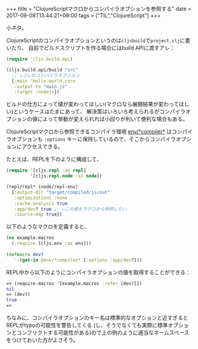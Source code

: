 +++
title = "ClojureScriptマクロからコンパイラオプションを参照する"
date = 2017-09-08T13:44:21+09:00
tags = ["TIL","ClojureScript"]
+++

小ネタ。

ClojureScriptのコンパイラオプションというのは`cljsbuild`で`project.clj`に書いたり、
自前でビルドスクリプトを作る場合にはbuild APIに渡すアレ：

<!--more-->

```clj
(require 'cljs.build.api)

(cljs.build.api/build "src"
  ;; ↓コレがコンパイラオプション
  {:main 'hello-world.core
   :output-to "main.js"
   :target :nodejs})
```

ビルドの仕方によって値が変わってほしい(マクロなら展開結果が変わってほしい)というケースはたまにあって、
解決策はいろいろ考えられるがコンパイラオプションの値によって挙動が変えられれば小回りが利いて便利な場合もある。

ClojureScriptマクロから参照できるコンパイラ環境 [env/\*compiler\*](https://github.com/athos/TIL/blob/master/clojure/various-enviroments-in-clojurescript-compiler.md#envcompiler)
はコンパイラオプションも `:options` キーに保持しているので、そこからコンパイラオプションにアクセスできる。

たとえば、REPLを下のように構成して、

```clj
(require '[cljs.repl :as repl]
         '[cljs.repl.node :as node])

(repl/repl* (node/repl-env)
  {:output-dir "target/compiled/js/out"
   :optimizations :none
   :cache-analysis true
   :app/dev? true ;; ←この値をマクロから参照したい
   :source-map true})
```

以下のようなマクロを定義すると、

```clj
(ns example.macros
  (:require [cljs.env :as env]))
  
(defmacro dev?
  `'~(get-in @env/*compiler* [:options :app/dev?]))
```

REPL中から以下のようにコンパイラオプションの値を取得することができる：

```clj
=> (require-macros '[example.macros :refer [dev?]])
nil
=> (dev?)
true
=>
```

ちなみに、コンパイラオプションのキー名は標準的なオプションと近すぎるとREPLがtypoの可能性を警告してくる
(し、そうでなくても実際に標準オプションとコンフリクトする可能性がある)ので上の例のように適当なネームスペースをつけておいた方がよさそう。
